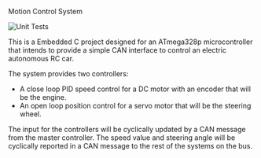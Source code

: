 Motion Control System

![Unit Tests](https://github.com/AlbertoTejada/motion_control/actions/workflows/unit_tests.yml/badge.svg)

This is a Embedded C project designed for an ATmega328p microcontroller that intends to provide a simple CAN interface to control an electric autonomous RC car.

The system provides two controllers:
- A close loop PID speed control for a DC motor with an encoder that will be the engine.
- An open loop position control for a servo motor that will be the steering wheel. 

The input for the controllers will be cyclically updated by a CAN message from the master controller. The speed value and steering angle will be cyclically reported in a CAN message to the rest of the systems on the bus.

